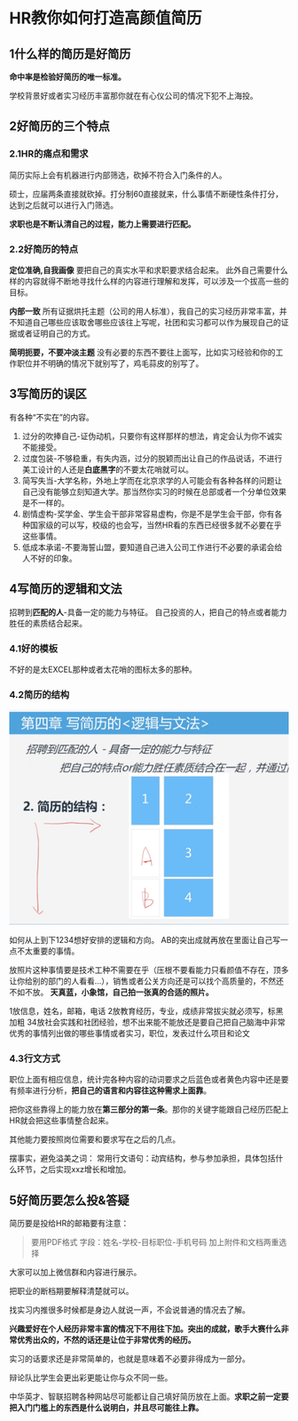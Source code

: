 # HR教你如何打造高颜值简历

## 1什么样的简历是好简历

**命中率是检验好简历的唯一标准。**

学校背景好或者实习经历丰富那你就在有心仪公司的情况下犯不上海投。



## 2好简历的三个特点


### 2.1HR的痛点和需求

简历实际上会有机器进行内部筛选，砍掉不符合入门条件的人。

硕士，应届两条直接就砍掉。打分制60直接就来，什么事情不断硬性条件打分，达到之后就可以进行入门筛选。

**求职也是不断认清自己的过程，能力上需要进行匹配。**



### 2.2好简历的特点

**定位准确,自我画像**
要把自己的真实水平和求职要求结合起来。
此外自己需要什么样的内容就得不断地寻找什么样的内容进行理解和发挥，可以涉及一个拔高一些的目标。

**内部一致**
所有证据烘托主题（公司的用人标准），我自己的实习经历非常丰富，并不知道自己哪些应该取舍哪些应该往上写呢，社团和实习都可以作为展现自己的证据或者证明自己的方式。


**简明扼要，不要冲淡主题**
没有必要的东西不要往上面写，比如实习经验和你的工作职位并不明确的情况下就别写了，鸡毛蒜皮的别写了。


## 3写简历的误区

有各种“不实在”的内容。

1. 过分的吹捧自己-证伪动机，只要你有这样那样的想法，肯定会认为你不诚实不能接受。
2. 过度包装-不够稳重，有失内涵，过分的脱颖而出让自己的作品说话，不进行美工设计的人还是**白底黑字**的不要太花哨就可以。
3. 简写失当-大学名称，外地上学而在北京求学的人可能会有各种各样的问题让自己没有能够立刻知道大学。那当然你实习的时候在总部或者一个分单位效果是不一样的。
4. 剧情虚构-奖学金、学生会干部非常容易虚构，你是不是学生会干部，你有各种国家级的可以写，校级的也会写，当然HR看的东西已经很多就不必要在乎这些事情。
5. 低成本承诺-不要海誓山盟，要知道自己进入公司工作进行不必要的承诺会给人不好的印象。



## 4写简历的逻辑和文法

招聘到**匹配的人**-具备一定的能力与特征。
自己投资的人，把自己的特点或者能力胜任的素质结合起来。

### 4.1好的模板
不好的是太EXCEL那种或者太花哨的图标太多的那种。

### 4.2简历的结构
![屏幕快照 2017-09-23 20.55.00-w876](media/15056929867701/%E5%B1%8F%E5%B9%95%E5%BF%AB%E7%85%A7%202017-09-23%2020.55.00.png)

如何从上到下1234想好安排的逻辑和方向。
AB的突出成就再放在里面让自己写一点不太重要的事情。

放照片这种事情要是技术工种不需要在乎（压根不要看能力只看颜值不存在，顶多让你给别的部门的人看看...），销售或者公关方向还是可以找个高质量的，不然还不如不放。
**天真蓝，小象馆，自己拍一张真的合适的照片。**

1放信息，姓名，邮箱，电话
2放教育经历，专业，成绩非常拔尖就必须写，标黑加粗
34放社会实践和社团经验，想不出来能不能放还是要自己把自己脑海中非常优秀的事情列出做的哪些事情或者实习，职位，发表过什么项目和论文

### 4.3行文方式

职位上面有相应信息，统计完各种内容的动词要求之后蓝色或者黄色内容中还是要有频率进行分析，**把自己的语言和内容往这种需求上面靠**。

把你这些靠得上的能力放在**第三部分的第一条**。那你的关键字能跟自己经历匹配上HR就会把这些事情整合起来。

其他能力要按照岗位需要和要求写在之后的几点。

摆事实，避免溢美之词：
常用行文语句：动宾结构，参与参加承担，具体包括什么环节，之后实现xxz增长和增加。


## 5好简历要怎么投&答疑

简历要是投给HR的邮箱要有注意：
>要用PDF格式
>字段：姓名-学校-目标职位-手机号码
>加上附件和文档两重选择

大家可以加上微信群和内容进行展示。

把职业的断档期要解释清楚就可以。

找实习内推很多时候都是身边人就说一声，不会说普通的情况去了解。

**兴趣爱好在个人经历非常丰富的情况下不用往下加。突出的成就，歌手大赛什么非常优秀出众的，不然的话还是让位于非常优秀的经历。**

实习的话要求还是非常简单的，也就是意味着不必要非得成为一部分。

辩论队比学生会更出彩更能让你与众不同一些。

中华英才、智联招聘各种网站尽可能都让自己填好简历放在上面。**求职之前一定要把入门门槛上的东西是什么说明白，并且尽可能往上靠。**




















































































































